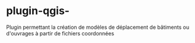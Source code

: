 # plugin-qgis-
Plugin permettant la création de modèles de déplacement de bâtiments ou d'ouvrages à partir de fichiers coordonnées
